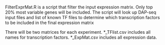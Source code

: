 FilterExprMat.R is a script that filter the input expression matrix. Only top 20% most variable genes will be included. The script will look up DAP-seq input files and list of known TF files to determine which transcription factors to be included in the final expression matrix

There will be two matrices for each experiment. *_TFlist.csv includes all names for transcription factors. *_ExpMat.csv includes all expression data.
